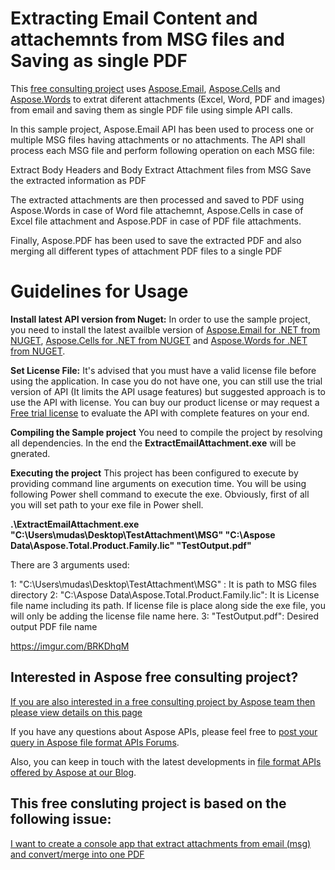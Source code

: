 # Extracting Email Content and attachemnts from MSG files and Saving as single PDF

This [free consulting project](https://aspose-free-consulting.github.io/) uses [Aspose.Email](https://products.aspose.com/email), [Aspose.Cells](https://products.aspose.com/cells) and [Aspose.Words](https://products.aspose.com/words) to extrat diferent attachments (Excel, Word, PDF and images) from email and saving them as single PDF file using simple API calls.

In this sample project, Aspose.Email API has been used to process one or multiple MSG files having attachments or no attachments. The API shall process each MSG file and perform following operation on each MSG file:

Extract Body Headers and Body 
Extract Attachment files from MSG
Save the extracted information as PDF

The extracted attachments are then processed and saved to PDF using Aspose.Words in case of Word file attachemnt, Aspose.Cells in case of Excel file attachment and Aspose.PDF in case of PDF file attachments.

Finally, Aspose.PDF has been used to save the extracted PDF and also merging all different types of attachment PDF files to a single PDF


# Guidelines for Usage

**Install latest API version from Nuget:** In order to use the sample project, you need to install the latest availble version of [Aspose.Email for .NET from NUGET](https://www.nuget.org/packages/Aspose.Email/), [Aspose.Cells for .NET from NUGET](https://www.nuget.org/packages/Aspose.Cells/) and [Aspose.Words for .NET from NUGET](https://www.nuget.org/packages/Aspose.Words/).

**Set License File:** 
It's advised that you must have a valid license file before using the application. In case you do not have one, you can still use the trial version of API (It limits the API usage features) but suggested approach is to use the API with license. You can buy our product license or may request a [Free trial license](https://purchase.aspose.com/temporary-license) to evaluate the API with complete features on your end.

**Compiling the Sample project**
You need to compile the project by resolving all dependencies. In the end the **ExtractEmailAttachment.exe** will be gnerated.

**Executing the project**
This project has been configured to execute by providing command line arguments on execution time. You will be using following Power shell command to execute the exe. Obviously, first of all you will set path to your exe file in Power shell.

**.\ExtractEmailAttachment.exe "C:\Users\mudas\Desktop\TestAttachment\MSG" "C:\Aspose Data\Aspose.Total.Product.Family.lic" "TestOutput.pdf"**

There are 3 arguments used:

1: "C:\Users\mudas\Desktop\TestAttachment\MSG" : It is path to MSG files directory
2: "C:\Aspose Data\Aspose.Total.Product.Family.lic": It is License file name including its path. If license file is place along side the exe file, you will only be adding the license file name here.
3: "TestOutput.pdf": Desired output PDF file name

https://imgur.com/BRKDhqM

## Interested in Aspose free consulting project?
[If you are also interested in a free consulting project by Aspose team then please view details on this page](https://aspose-free-consulting.github.io/)

If you have any questions about Aspose APIs, please feel free to [post your query in Aspose file format APIs Forums](https://forum.aspose.com/). 

Also, you can keep in touch with the latest developments in [file format APIs offered by Aspose at our Blog](https://blog.aspose.com/).

## This free consluting project is based on the following issue:

[I want to create a console app that extract attachments from email (msg) and convert/merge into one PDF](https://github.com/aspose-free-consulting/projects/issues/49)
